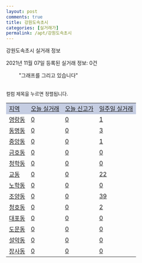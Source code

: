 ```yaml
---
layout: post
comments: true
title: 강원도속초시
categories: [실거래가]
permalink: /apt/강원도속초시
---
```


강원도속초시 실거래 정보

2021년 11월 07일 등록된 실거래 정보: 0건

<!--<script async src="https://pagead2.googlesyndication.com/pagead/js/adsbygoogle.js?client=ca-pub-3485438051770037"
 crossorigin="anonymous"></script>-->

<script type="text/javascript">
  google.charts.load('current', {'packages':['corechart']});
  google.charts.setOnLoadCallback(drawChart);

  function drawChart() {
    var data = google.visualization.arrayToDataTable([['거래일', '매매', '전월세', '전매'], ['21-01', 236, 121, 86], ['21-02', 187, 165, 79], ['21-03', 232, 156, 95], ['21-04', 261, 174, 74], ['21-05', 247, 122, 69], ['21-06', 224, 148, 50], ['21-07', 228, 160, 58], ['21-08', 223, 164, 35], ['21-09', 177, 133, 34], ['21-10', 217, 113, 25], ['21-11', 6, 9, 4]]);

    var options = {
      title: '최근 1년간 유형별 거래량 추이',
      legend: { position: 'bottom' }
    };

    setTimeout(function() {
        var chart = new google.visualization.LineChart(document.getElementById('columnchart_material'));
        chart.draw(data, (options));
        document.getElementById('loading').style.display = 'none';
        var dayLabel = (new Date()).getDay();
        if (dayLabel < 2) {
            sorttable.innerSortFunction.apply(document.getElementById('week'), []);
            sorttable.innerSortFunction.apply(document.getElementById('week'), []);        
        }
        else {
            sorttable.innerSortFunction.apply(document.getElementById('today'), []);
            sorttable.innerSortFunction.apply(document.getElementById('today'), []);
        }
    }, 200);

  }
</script>

<div id="loading" style="z-index:20; display: block; margin-left: 35px">"그래프를 그리고 있습니다"</div>
<div id="columnchart_material" style="width: 95%; margin-left: -35px; display: block"></div>
<!--<div style="width: 95%; margin-left: -35px; display: block">
      <script async src="https://pagead2.googlesyndication.com/pagead/js/adsbygoogle.js?client=ca-pub-3485438051770037"
          crossorigin="anonymous"></script>
      <ins class="adsbygoogle"
          style="display:block"
          data-ad-format="fluid"
          data-ad-layout-key="-fb+5w+4e-db+86"
          data-ad-client="ca-pub-3485438051770037"
          data-ad-slot="1827090281"></ins>
      <script>
          (adsbygoogle = window.adsbygoogle || []).push({});
      </script>
</div>-->
<br>

<font size='small' style='font-size: small;'>컬럼 제목을 누르면 정렬됩니다.</font>
<table class="sortable">
  <tr style='background-color: rgba(114, 132, 186,0.4);'>
    <td id="region"><a href="#">지역</a></td>
    <td id="today"><a href="#">오늘 실거래</a></td>
    <td id="today_new"><a href="#">오늘 신고가</a></td>
    <td id="week"><a href="#">일주일 실거래</a></td>
  </tr>

  
  <tr class="item">
    <td><a href="강원도속초시영랑동">영랑동</a></td>
    <td><a href="강원도속초시영랑동">0</a></td>
    <td><a href="강원도속초시영랑동">0</a></td>
    <td><a href="강원도속초시영랑동">1</a></td>
  </tr>
    

  <tr class="item">
    <td><a href="강원도속초시동명동">동명동</a></td>
    <td><a href="강원도속초시동명동">0</a></td>
    <td><a href="강원도속초시동명동">0</a></td>
    <td><a href="강원도속초시동명동">3</a></td>
  </tr>
    

  <tr class="item">
    <td><a href="강원도속초시중앙동">중앙동</a></td>
    <td><a href="강원도속초시중앙동">0</a></td>
    <td><a href="강원도속초시중앙동">0</a></td>
    <td><a href="강원도속초시중앙동">1</a></td>
  </tr>
    

  <tr class="item">
    <td><a href="강원도속초시금호동">금호동</a></td>
    <td><a href="강원도속초시금호동">0</a></td>
    <td><a href="강원도속초시금호동">0</a></td>
    <td><a href="강원도속초시금호동">0</a></td>
  </tr>
    

  <tr class="item">
    <td><a href="강원도속초시청학동">청학동</a></td>
    <td><a href="강원도속초시청학동">0</a></td>
    <td><a href="강원도속초시청학동">0</a></td>
    <td><a href="강원도속초시청학동">0</a></td>
  </tr>
    

  <tr class="item">
    <td><a href="강원도속초시교동">교동</a></td>
    <td><a href="강원도속초시교동">0</a></td>
    <td><a href="강원도속초시교동">0</a></td>
    <td><a href="강원도속초시교동">22</a></td>
  </tr>
    

  <tr class="item">
    <td><a href="강원도속초시노학동">노학동</a></td>
    <td><a href="강원도속초시노학동">0</a></td>
    <td><a href="강원도속초시노학동">0</a></td>
    <td><a href="강원도속초시노학동">0</a></td>
  </tr>
    

  <tr class="item">
    <td><a href="강원도속초시조양동">조양동</a></td>
    <td><a href="강원도속초시조양동">0</a></td>
    <td><a href="강원도속초시조양동">0</a></td>
    <td><a href="강원도속초시조양동">39</a></td>
  </tr>
    

  <tr class="item">
    <td><a href="강원도속초시청호동">청호동</a></td>
    <td><a href="강원도속초시청호동">0</a></td>
    <td><a href="강원도속초시청호동">0</a></td>
    <td><a href="강원도속초시청호동">2</a></td>
  </tr>
    

  <tr class="item">
    <td><a href="강원도속초시대포동">대포동</a></td>
    <td><a href="강원도속초시대포동">0</a></td>
    <td><a href="강원도속초시대포동">0</a></td>
    <td><a href="강원도속초시대포동">0</a></td>
  </tr>
    

  <tr class="item">
    <td><a href="강원도속초시도문동">도문동</a></td>
    <td><a href="강원도속초시도문동">0</a></td>
    <td><a href="강원도속초시도문동">0</a></td>
    <td><a href="강원도속초시도문동">0</a></td>
  </tr>
    

  <tr class="item">
    <td><a href="강원도속초시설악동">설악동</a></td>
    <td><a href="강원도속초시설악동">0</a></td>
    <td><a href="강원도속초시설악동">0</a></td>
    <td><a href="강원도속초시설악동">0</a></td>
  </tr>
    

  <tr class="item">
    <td><a href="강원도속초시장사동">장사동</a></td>
    <td><a href="강원도속초시장사동">0</a></td>
    <td><a href="강원도속초시장사동">0</a></td>
    <td><a href="강원도속초시장사동">0</a></td>
  </tr>
    


</table>


    